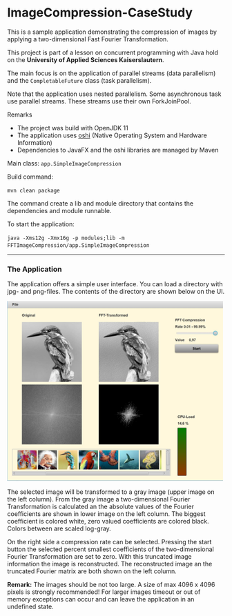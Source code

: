 # ImageCompression-CaseStudy

This is a sample application demonstrating the compression of images by applying a two-dimensional Fast Fourier Transformation.

This project is part of a lesson on concurrent programming with Java hold on the **University of Applied Sciences Kaiserslautern**.

The main focus is on the application of parallel streams (data parallelism) and the `CompletableFuture` class (task parallelism).

Note that the application uses nested parallelism. Some asynchronous task use parallel streams. These streams use their own ForkJoinPool. 


Remarks
* The project was build with OpenJDK 11 
* The application uses [oshi](https://github.com/oshi/oshi) (Native Operating System and Hardware Information)
* Dependencies to JavaFX and the oshi libraries are managed by Maven

Main class: `app.SimpleImageCompression`

Build command:

`mvn clean package`

The command create a lib and module directory that contains the dependencies and module runnable.

To start the application:

`java -Xms12g -Xmx16g -p modules;lib -m FFTImageCompression/app.SimpleImageCompression`

---

### The Application

The application offers a simple user interface. You can load a directory with jpg- and png-files. The contents of the directory are shown below on the UI.

<img src="images/AppUI.jpg" alt="drawing" width="500"/>

The selected image will be transformed to a gray image (upper image on the left column). From the gray image a two-dimensional Fourier Transformation is calculated an the absolute values of the Fourier coefficients are shown in lower image on the left column. The biggest coefficient is colored white, zero valued coefficients are colored black. Colors between are scaled log-gray.

On the right side a compression rate can be selected. Pressing the start button the selected 
percent smallest coefficients of the two-dimensional Fourier Transformation are set to zero. With this truncated image information the image is reconstructed. The reconstructed image an the truncated Fourier matrix are both shown on the left column.

**Remark:** The images should be not too large. A size of max 4096 x 4096 pixels is strongly recommended!  For larger images timeout or out of memory exceptions can occur and can leave the application in an undefined state.


